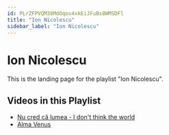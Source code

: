 ```yaml
---
id: PLrZFPVQM38MdOqos4xkEiJFuBs8WMSDFl
title: "Ion Nicolescu"
sidebar_label: "Ion Nicolescu"
---
```


# Ion Nicolescu

This is the landing page for the playlist "Ion Nicolescu".

## Videos in this Playlist

- [Nu cred că lumea - I don't think the world](/agape/ion-nicolescu/ryxCzDj-Puc)
- [Alma Venus](/agape/ion-nicolescu/ZG_tNF21Bto)

